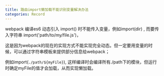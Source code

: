 ```yaml
---
title: 路由import懒加载不能识别变量解决办法
categories: Record
---
```


webpack 编译es6 动态引入 import() 时不能传入变量，例如import(dir) , 而要传入字符串 import('path/to/my/file.js')，

这是因为webpack的现在的实现方式不能实现完全动态。但一定要用变量的时候，可以通过字符串模板来提供部分信息给webpack；

例如import(`./path/${myFile}`), 这样编译时会编译所有./path下的模块，但运行时确定myFile的值才会加载，从而实现懒加载。
[
](https://blog.csdn.net/m0_48292596/article/details/116602874)

